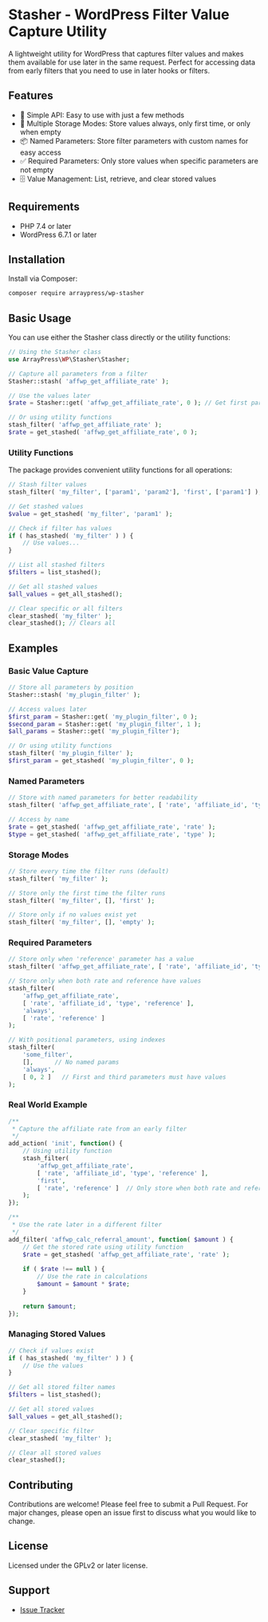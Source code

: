 # Stasher - WordPress Filter Value Capture Utility

A lightweight utility for WordPress that captures filter values and makes them available for use later in the same request. Perfect for accessing data from early filters that you need to use in later hooks or filters.

## Features

* 🎯 Simple API: Easy to use with just a few methods
* 🔄 Multiple Storage Modes: Store values always, only first time, or only when empty
* 📦 Named Parameters: Store filter parameters with custom names for easy access
* ✅ Required Parameters: Only store values when specific parameters are not empty
* 🗄️ Value Management: List, retrieve, and clear stored values

## Requirements

* PHP 7.4 or later
* WordPress 6.7.1 or later

## Installation

Install via Composer:

```bash
composer require arraypress/wp-stasher
```

## Basic Usage

You can use either the Stasher class directly or the utility functions:

```php
// Using the Stasher class
use ArrayPress\WP\Stasher\Stasher;

// Capture all parameters from a filter 
Stasher::stash( 'affwp_get_affiliate_rate' );  

// Use the values later 
$rate = Stasher::get( 'affwp_get_affiliate_rate', 0 ); // Get first parameter 

// Or using utility functions
stash_filter( 'affwp_get_affiliate_rate' );
$rate = get_stashed( 'affwp_get_affiliate_rate', 0 );
```

### Utility Functions

The package provides convenient utility functions for all operations:

```php
// Stash filter values
stash_filter( 'my_filter', ['param1', 'param2'], 'first', ['param1'] );

// Get stashed values
$value = get_stashed( 'my_filter', 'param1' );

// Check if filter has values
if ( has_stashed( 'my_filter' ) ) {
    // Use values...
}

// List all stashed filters
$filters = list_stashed();

// Get all stashed values
$all_values = get_all_stashed();

// Clear specific or all filters
clear_stashed( 'my_filter' );
clear_stashed(); // Clears all
```

## Examples

### Basic Value Capture

```php
// Store all parameters by position
Stasher::stash( 'my_plugin_filter' );

// Access values later 
$first_param = Stasher::get( 'my_plugin_filter', 0 ); 
$second_param = Stasher::get( 'my_plugin_filter', 1 ); 
$all_params = Stasher::get( 'my_plugin_filter');

// Or using utility functions
stash_filter( 'my_plugin_filter' );
$first_param = get_stashed( 'my_plugin_filter', 0 );
```

### Named Parameters

```php
// Store with named parameters for better readability
stash_filter( 'affwp_get_affiliate_rate', [ 'rate', 'affiliate_id', 'type', 'reference' ] );

// Access by name 
$rate = get_stashed( 'affwp_get_affiliate_rate', 'rate' ); 
$type = get_stashed( 'affwp_get_affiliate_rate', 'type' );
```

### Storage Modes

```php
// Store every time the filter runs (default) 
stash_filter( 'my_filter' );

// Store only the first time the filter runs 
stash_filter( 'my_filter', [], 'first' );

// Store only if no values exist yet 
stash_filter( 'my_filter', [], 'empty' );
```

### Required Parameters

```php
// Store only when 'reference' parameter has a value 
stash_filter( 'affwp_get_affiliate_rate', [ 'rate', 'affiliate_id', 'type', 'reference' ], 'always', [ 'reference' ] ); 

// Store only when both rate and reference have values
stash_filter(
    'affwp_get_affiliate_rate',
    [ 'rate', 'affiliate_id', 'type', 'reference' ],
    'always',
    [ 'rate', 'reference' ]
);

// With positional parameters, using indexes
stash_filter(
    'some_filter',
    [],      // No named params
    'always',
    [ 0, 2 ]   // First and third parameters must have values
);
```

### Real World Example

```php
/**
 * Capture the affiliate rate from an early filter
 */
add_action( 'init', function() {
    // Using utility function
    stash_filter(
        'affwp_get_affiliate_rate',
        [ 'rate', 'affiliate_id', 'type', 'reference' ],
        'first',
        [ 'rate', 'reference' ]  // Only store when both rate and reference exist
    );
});

/**
 * Use the rate later in a different filter
 */
add_filter( 'affwp_calc_referral_amount', function( $amount ) {
    // Get the stored rate using utility function
    $rate = get_stashed( 'affwp_get_affiliate_rate', 'rate' );
    
    if ( $rate !== null ) {
        // Use the rate in calculations
        $amount = $amount * $rate;
    }
    
    return $amount;
});
```

### Managing Stored Values

```php
// Check if values exist
if ( has_stashed( 'my_filter' ) ) {
    // Use the values
}

// Get all stored filter names
$filters = list_stashed();

// Get all stored values
$all_values = get_all_stashed();

// Clear specific filter
clear_stashed( 'my_filter' );

// Clear all stored values
clear_stashed();
```

## Contributing

Contributions are welcome! Please feel free to submit a Pull Request. For major changes, please open an issue first to discuss what you would like to change.

## License

Licensed under the GPLv2 or later license.

## Support

- [Issue Tracker](https://github.com/arraypress/stasher/issues)